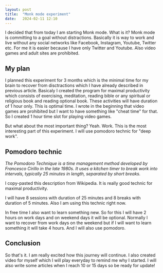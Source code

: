 ```yaml
---
layout: post
title:  "Monk mode experiment"
date:   2024-02-11 12:10
---
```


I decided that from today I am starting Monk mode. What is it? Monk mode is committing to a goal without distractions. Basically it is way to work and live without any social networks like Facebook, Instagram, Youtube, Twitter etc. For me it is easier because I have only Twitter and Youtube. Also video games and adult sites are prohibited.

## My plan

I planned this experiment for 3 months which is the minimal time for my brain to recover from disctractions which I have already described in previous article. Basicaly I created the program for maximal productivity which consists of exercising, meditation, reading bible or any spiritual or religious book and reading optional book. These activities will have duration of 1 hour only. This is optimal time. I wrote in the beginning that video games are prohibited but I want to have something like "cheat time" for that. So I created 1 hour time slot for playing video games.

But what about the most important thing? Yeah. Work. This is the most interesting part of this experiment. I will use pomodoro technic for "deep work".

## Pomodoro technic

*The Pomodoro Technique is a time management method developed by Francesco Cirillo in the late 1980s. It uses a kitchen timer to break work into intervals, typically 25 minutes in length, separated by short breaks.*

I copy-pasted this description from Wikipedia. It is really good technic for maximal productivity. 

I will have 8 sessions with duration of 25 minutes and 8 breaks with duration of 5 minutes. Also I am using this technic right now.

In free time I also want to learn something new. So for this I will have 2 hours on work days and on weekend days it will be optional. Normally I want to recover from work days on the weekend but if I will want to learn something it will take 4 hours. And I will also use pomodoro.

## Conclusion

So that's it. I am really excited how this journey will continue. I also created video for myself which I will play everyday to remind me why I started. I will also write some articles when I reach 10 or 15 days so be ready for update!
